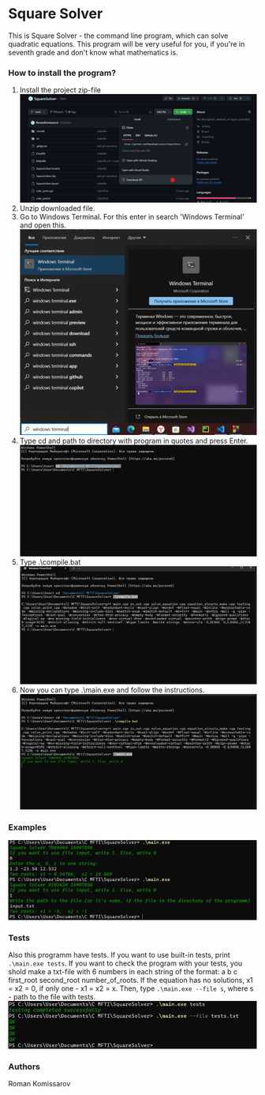 # Square Solver	
This is Square Solver - the command line program, which can solve quadratic equations.
This program will be very useful for you, if you're in seventh grade and don't know what mathematics is.
### How to install the program?
1. Install the project zip-file
![](/zipss.png)
2.	Unzip downloaded file.
3.	Go to Windows Terminal. For this enter in search 'Windows Terminal' and open this. 
![](/winter.png)
4.	Type cd and path to directory with program in quotes and press Enter. 
![](/opdir.png)
5.  Type .\compile.bat
![](/comp.png)
6.	Now you can type .\main.exe and follow the instructions.
![](/mainst.png)
### Examples
![](/ex.png)
### Tests
Also this programm have tests. If you want to use built-in tests, print `.\main.exe tests`. If you want to check the program with your tests, you shold make a txt-file with 6 numbers in each string of the format: a b c first_root second_root number_of_roots. If the equation has no solutions, x1 = x2 = 0, if only one - x1 = x2 = x. Then, type `.\main.exe --file s`, where s - path to the file with tests.
![](/test.png)
### Authors
Roman Komissarov
